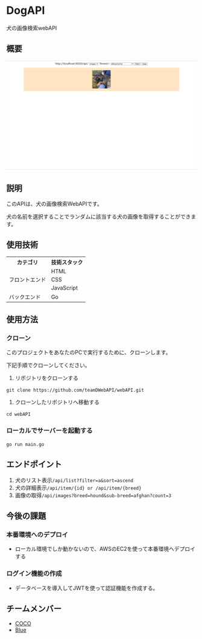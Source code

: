 # DogAPI
犬の画像検索webAPI
## 概要
![preview](./imagse/2024-03-11%2010.29.59%20localhost%20919dd51f5282.png)

## 説明

このAPIは、犬の画像検索WebAPIです。

犬の名前を選択することでランダムに該当する犬の画像を取得することができます。

## 使用技術

<table>
<tr>
  <th>カテゴリ</th>
  <th>技術スタック</th>
</tr>
<tr>
  <td rowspan=3>フロントエンド</td>
  <td>HTML</td>
</tr>
<tr>
  <td>CSS</td>
</tr>
<tr>
  <td>JavaScript</td>
</tr>
<tr>
  <td rowspan=2>バックエンド</td>
  <td>Go</td>
</tr>
</table>

## 使用方法
### クローン
このプロジェクトをあなたのPCで実行するために、クローンします。

下記手順でクローンしてください。

1. リポジトリをクローンする
```
git clone https://github.com/teamDWebAPI/webAPI.git
```

1. クローンしたリポジトリへ移動する
```
cd webAPI
```
### ローカルでサーバーを起動する
```
go run main.go
```
## エンドポイント
1. 犬のリスト表示`/api/list?filter=a&sort=ascend`
2. 犬の詳細表示`/api/item/{id} or /api/item/{breed}`
3. 画像の取得`/api/images?breed=hound&sub-breed=afghan?count=3`

## 今後の課題
### 本番環境へのデプロイ
- ローカル環境でしか動かないので、AWSのEC2を使って本番環境へデプロイする

### ログイン機能の作成
- データベースを導入してJWTを使って認証機能を作成する。

## チームメンバー
- [COCO](https://github.com/Taiga2022)
- [Blue](https://github.com/S-Taichiii)

